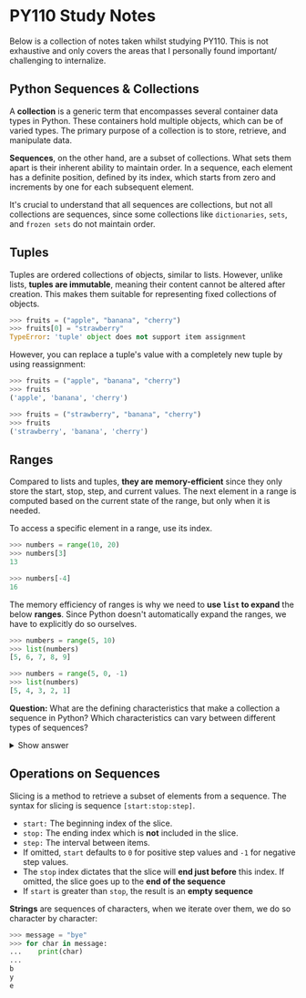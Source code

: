 # PY110 Study Notes 

Below is a collection of notes taken whilst studying PY110. This is not exhaustive and only covers the areas that I personally found important/ challenging to internalize. 

## Python Sequences & Collections

A **collection** is a generic term that encompasses several container data types in Python. These containers hold multiple objects, which can be of varied types. The primary purpose of a collection is to store, retrieve, and manipulate data.

**Sequences**, on the other hand, are a subset of collections. What sets them apart is their inherent ability to maintain order. In a sequence, each element has a definite position, defined by its index, which starts from zero and increments by one for each subsequent element.

It's crucial to understand that all sequences are collections, but not all collections are sequences, since some collections like `dictionaries`, `sets`, and `frozen sets` do not maintain order.

## Tuples

Tuples are ordered collections of objects, similar to lists. However, unlike lists, **tuples are immutable**, meaning their content cannot be altered after creation. This makes them suitable for representing fixed collections of objects.

```Python
>>> fruits = ("apple", "banana", "cherry")
>>> fruits[0] = "strawberry"
TypeError: 'tuple' object does not support item assignment
```

However, you can replace a tuple's value with a completely new tuple by using reassignment:

```Python
>>> fruits = ("apple", "banana", "cherry")
>>> fruits
('apple', 'banana', 'cherry')

>>> fruits = ("strawberry", "banana", "cherry")
>>> fruits
('strawberry', 'banana', 'cherry')
```

## Ranges 

Compared to lists and tuples, **they are memory-efficient** since they only store the start, stop, step, and current values. The next element in a range is computed based on the current state of the range, but only when it is needed.

To access a specific element in a range, use its index.

```Python
>>> numbers = range(10, 20)
>>> numbers[3]
13

>>> numbers[-4]
16
```

The memory efficiency of ranges is why we need to **use `list` to expand** the below **ranges**. Since Python doesn't automatically expand the ranges, we have to explicitly do so ourselves.

```Python
>>> numbers = range(5, 10)
>>> list(numbers)
[5, 6, 7, 8, 9]

>>> numbers = range(5, 0, -1)
>>> list(numbers)
[5, 4, 3, 2, 1]
```

**Question:** What are the defining characteristics that make a collection a sequence in Python? Which characteristics can vary between different types of sequences?

<details>
<summary>Show answer</summary>
Sequences in Python are collections of items that are ordered and accessible by their position (index). All sequences support indexing, slicing, and iteration. However, some characteristics vary between sequence types, for example, mutability (lists are mutable; tuples, strings, and ranges are immutable) and memory efficiency (ranges are more memory-efficient because they generate values on demand rather than storing them all explicitly).
</details>

## Operations on Sequences

Slicing is a method to retrieve a subset of elements from a sequence. The syntax for slicing is sequence `[start:stop:step]`.

- `start:` The beginning index of the slice.
- `stop:` The ending index which is **not** included in the slice.
- `step:` The interval between items.
- If omitted, `start` defaults to `0` for positive step values and `-1` for negative step values.
- The `stop` index dictates that the slice will **end just before** this index. If omitted, the slice goes up to the **end of the sequence**
- If `start` is greater than `stop`, the result is an **empty sequence**

**Strings** are sequences of characters, when we iterate over them, we do so character by character:

```Python
>>> message = "bye"
>>> for char in message:
...    print(char)
...
b
y
e
```







